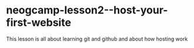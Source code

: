 # neogcamp-lesson2--host-your-first-website
This lesson is all about learning git and github and about how hosting work
